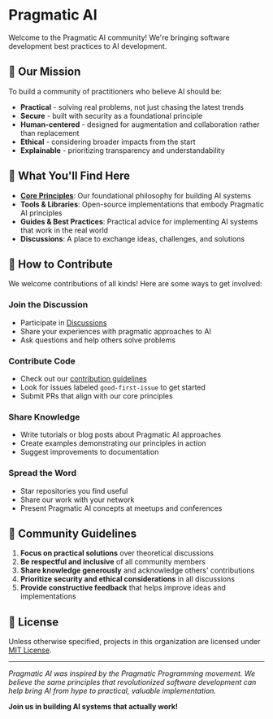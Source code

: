 # Pragmatic AI

Welcome to the Pragmatic AI community! We're bringing software development best practices to AI development.

## 🌟 Our Mission

To build a community of practitioners who believe AI should be:
- **Practical** - solving real problems, not just chasing the latest trends
- **Secure** - built with security as a foundational principle
- **Human-centered** - designed for augmentation and collaboration rather than replacement
- **Ethical** - considering broader impacts from the start
- **Explainable** - prioritizing transparency and understandability

## 🧰 What You'll Find Here

- **[Core Principles](https://github.com/PragmaticAI/principles)**: Our foundational philosophy for building AI systems
- **Tools & Libraries**: Open-source implementations that embody Pragmatic AI principles
- **Guides & Best Practices**: Practical advice for implementing AI systems that work in the real world
- **Discussions**: A place to exchange ideas, challenges, and solutions

## 🤝 How to Contribute

We welcome contributions of all kinds! Here are some ways to get involved:

### Join the Discussion
- Participate in [Discussions](https://github.com/orgs/PragmaticAI/discussions)
- Share your experiences with pragmatic approaches to AI
- Ask questions and help others solve problems

### Contribute Code
- Check out our [contribution guidelines](https://github.com/PragmaticAI/contributing)
- Look for issues labeled `good-first-issue` to get started
- Submit PRs that align with our core principles

### Share Knowledge
- Write tutorials or blog posts about Pragmatic AI approaches
- Create examples demonstrating our principles in action
- Suggest improvements to documentation

### Spread the Word
- Star repositories you find useful
- Share our work with your network
- Present Pragmatic AI concepts at meetups and conferences

## 💬 Community Guidelines

1. **Focus on practical solutions** over theoretical discussions
2. **Be respectful and inclusive** of all community members
3. **Share knowledge generously** and acknowledge others' contributions
4. **Prioritize security and ethical considerations** in all discussions
5. **Provide constructive feedback** that helps improve ideas and implementations

## 📝 License

Unless otherwise specified, projects in this organization are licensed under [MIT License](LICENSE).

---

*Pragmatic AI was inspired by the Pragmatic Programming movement. We believe the same principles that revolutionized software development can help bring AI from hype to practical, valuable implementation.*

**Join us in building AI systems that actually work!**
